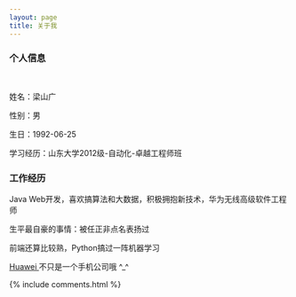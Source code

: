 ```yaml
---
layout: page
title: 关于我 
---
```

<h3> 个人信息 </h3>  

<p>

姓名：梁山广

<p>

性别：男

<p>

生日：1992-06-25 

<p> 

学习经历：山东大学2012级-自动化-卓越工程师班

<p> 

<p> 

<p> 
<h3> 工作经历 </h3>
Java Web开发，喜欢搞算法和大数据，积极拥抱新技术，华为无线高级软件工程师
<p>
生平最自豪的事情：被任正非点名表扬过
<p>
前端还算比较熟，Python搞过一阵机器学习

<p>

<a target="_blank" href="https://www.huawei.com/"> Huawei </a>
不只是一个手机公司哦 ^_^
<p>

{% include comments.html %}

